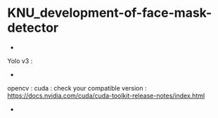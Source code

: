 # KNU_development-of-face-mask-detector

- <reference>
Yolo v3 : 
- <dependencies> 
opencv : 
cuda : 
check your compatible version : https://docs.nvidia.com/cuda/cuda-toolkit-release-notes/index.html
- <how to execute>
